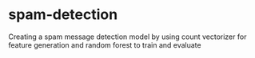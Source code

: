 # spam-detection
Creating a spam message detection model by using count vectorizer for feature generation and random forest to train and evaluate
